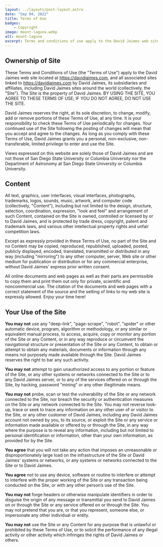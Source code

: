 ```yaml
---
layout: ../layouts/post-layout.astro
date: "Sep 04, 2022"
title: Terms of Use
badges:
    - Copyright
image: mount-laguna.webp
alt: mount-laguna
excerpt: Terms and conditions of use apply to the David Jaimes web site.
---
```


## Ownership of Site

These Terms and Conditions of Use (the "Terms of Use") apply to the David Jaimes web site located at https://davidjaimes.com, and all associated sites linked to https://davidjaimes.com by David Jaimes, its subsidiaries and affiliates, including David Jaimes sites around the world (collectively, the "Site"). The Site is the property of David Jaimes. BY USING THE SITE, YOU AGREE TO THESE TERMS OF USE; IF YOU DO NOT AGREE, DO NOT USE THE SITE.

David Jaimes reserves the right, at its sole discretion, to change, modify, add or remove portions of these Terms of Use, at any time. It is your responsibility to check these Terms of Use periodically for changes. Your continued use of the Site following the posting of changes will mean that you accept and agree to the changes. As long as you comply with these Terms of Use, David Jaimes grants you a personal, non-exclusive, non-transferable, limited privilege to enter and use the Site.

Views expressed on this website are solely those of David Jaimes and are not those of San Diego State University or Columbia University nor the Department of Astronomy at San Diego State University or Columbia University.

## Content

All text, graphics, user interfaces, visual interfaces, photographs, trademarks, logos, sounds, music, artwork, and computer code (collectively, "Content"), including but not limited to the design, structure, selection, coordination, expression, "look and feel" and arrangement of such Content, contained on the Site is owned, controlled or licensed by or to David Jaimes, and is protected by trade dress, copyright, patent and trademark laws, and various other intellectual property rights and unfair competition laws.

Except as expressly provided in these Terms of Use, no part of the Site and no Content may be copied, reproduced, republished, uploaded, posted, publicly displayed, encoded, translated, transmitted or distributed in any way (including "mirroring") to any other computer, server, Web site or other medium for publication or distribution or for any commercial enterprise, without David Jaimes' express prior written consent.

All online documents and web pages as well as their parts are permissible to copy them and print them out only for private, scientific and noncommercial use. The citation of the documents and web pages with a correct statement of the source and the setting of links to my web site is expressly allowed. Enjoy your time here!

## Your Use of the Site

**You may not** use any "deep-link", "page-scrape", "robot", "spider" or other automatic device, program, algorithm or methodology, or any similar or equivalent manual process, to access, acquire, copy or monitor any portion of the Site or any Content, or in any way reproduce or circumvent the navigational structure or presentation of the Site or any Content, to obtain or attempt to obtain any materials, documents or information through any means not purposely made available through the Site. David Jaimes reserves the right to bar any such activity.

**You may not** attempt to gain unauthorized access to any portion or feature of the Site, or any other systems or networks connected to the Site or to any David Jaimes server, or to any of the services offered on or through the Site, by hacking, password "mining" or any other illegitimate means.

**You may not** probe, scan or test the vulnerability of the Site or any network connected to the Site, nor breach the security or authentication measures on the Site or any network connected to the Site. You may not reverse look-up, trace or seek to trace any information on any other user of or visitor to the Site, or any other customer of David Jaimes, including any David Jaimes account not owned by you, to its source, or exploit the Site or any service or information made available or offered by or through the Site, in any way where the purpose is to reveal any information, including but not limited to personal identification or information, other than your own information, as provided for by the Site.

**You agree** that you will not take any action that imposes an unreasonable or disproportionately large load on the infrastructure of the Site or David Jaimes' systems or networks, or any systems or networks connected to the Site or to David Jaimes.

**You agree** not to use any device, software or routine to interfere or attempt to interfere with the proper working of the Site or any transaction being conducted on the Site, or with any other person’s use of the Site.

**You may not** forge headers or otherwise manipulate identifiers in order to disguise the origin of any message or transmittal you send to David Jaimes on or through the Site or any service offered on or through the Site. You may not pretend that you are, or that you represent, someone else, or impersonate any other individual or entity.

**You may not** use the Site or any Content for any purpose that is unlawful or prohibited by these Terms of Use, or to solicit the performance of any illegal activity or other activity which infringes the rights of David Jaimes or others.
